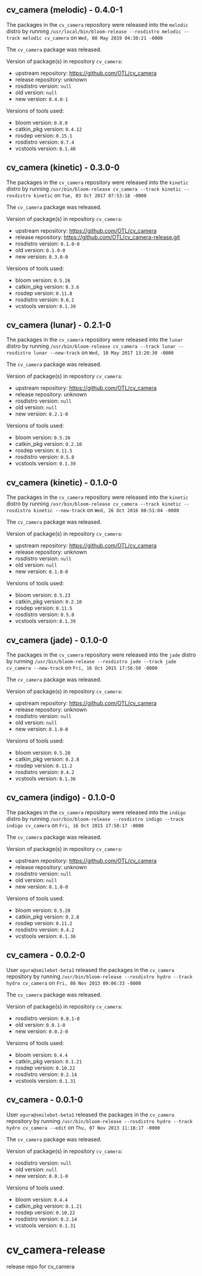 ## cv_camera (melodic) - 0.4.0-1

The packages in the `cv_camera` repository were released into the `melodic` distro by running `/usr/local/bin/bloom-release --rosdistro melodic --track melodic cv_camera` on `Wed, 08 May 2019 04:30:21 -0000`

The `cv_camera` package was released.

Version of package(s) in repository `cv_camera`:

- upstream repository: https://github.com/OTL/cv_camera
- release repository: unknown
- rosdistro version: `null`
- old version: `null`
- new version: `0.4.0-1`

Versions of tools used:

- bloom version: `0.8.0`
- catkin_pkg version: `0.4.12`
- rosdep version: `0.15.1`
- rosdistro version: `0.7.4`
- vcstools version: `0.1.40`


## cv_camera (kinetic) - 0.3.0-0

The packages in the `cv_camera` repository were released into the `kinetic` distro by running `/usr/bin/bloom-release cv_camera --track kinetic --rosdistro kinetic` on `Tue, 03 Oct 2017 07:53:18 -0000`

The `cv_camera` package was released.

Version of package(s) in repository `cv_camera`:

- upstream repository: https://github.com/OTL/cv_camera
- release repository: https://github.com/OTL/cv_camera-release.git
- rosdistro version: `0.1.0-0`
- old version: `0.1.0-0`
- new version: `0.3.0-0`

Versions of tools used:

- bloom version: `0.5.26`
- catkin_pkg version: `0.3.6`
- rosdep version: `0.11.8`
- rosdistro version: `0.6.2`
- vcstools version: `0.1.39`


## cv_camera (lunar) - 0.2.1-0

The packages in the `cv_camera` repository were released into the `lunar` distro by running `/usr/bin/bloom-release cv_camera --track lunar --rosdistro lunar --new-track` on `Wed, 10 May 2017 13:20:30 -0000`

The `cv_camera` package was released.

Version of package(s) in repository `cv_camera`:

- upstream repository: https://github.com/OTL/cv_camera
- release repository: unknown
- rosdistro version: `null`
- old version: `null`
- new version: `0.2.1-0`

Versions of tools used:

- bloom version: `0.5.26`
- catkin_pkg version: `0.2.10`
- rosdep version: `0.11.5`
- rosdistro version: `0.5.0`
- vcstools version: `0.1.39`


## cv_camera (kinetic) - 0.1.0-0

The packages in the `cv_camera` repository were released into the `kinetic` distro by running `/usr/bin/bloom-release cv_camera --track kinetic --rosdistro kinetic --new-track` on `Wed, 26 Oct 2016 08:51:04 -0000`

The `cv_camera` package was released.

Version of package(s) in repository `cv_camera`:

- upstream repository: https://github.com/OTL/cv_camera
- release repository: unknown
- rosdistro version: `null`
- old version: `null`
- new version: `0.1.0-0`

Versions of tools used:

- bloom version: `0.5.23`
- catkin_pkg version: `0.2.10`
- rosdep version: `0.11.5`
- rosdistro version: `0.5.0`
- vcstools version: `0.1.39`


## cv_camera (jade) - 0.1.0-0

The packages in the `cv_camera` repository were released into the `jade` distro by running `/usr/bin/bloom-release --rosdistro jade --track jade cv_camera --new-track` on `Fri, 16 Oct 2015 17:56:50 -0000`

The `cv_camera` package was released.

Version of package(s) in repository `cv_camera`:
- upstream repository: https://github.com/OTL/cv_camera
- release repository: unknown
- rosdistro version: `null`
- old version: `null`
- new version: `0.1.0-0`

Versions of tools used:
- bloom version: `0.5.20`
- catkin_pkg version: `0.2.8`
- rosdep version: `0.11.2`
- rosdistro version: `0.4.2`
- vcstools version: `0.1.36`


## cv_camera (indigo) - 0.1.0-0

The packages in the `cv_camera` repository were released into the `indigo` distro by running `/usr/bin/bloom-release --rosdistro indigo --track indigo cv_camera` on `Fri, 16 Oct 2015 17:50:17 -0000`

The `cv_camera` package was released.

Version of package(s) in repository `cv_camera`:
- upstream repository: https://github.com/OTL/cv_camera
- release repository: unknown
- rosdistro version: `null`
- old version: `null`
- new version: `0.1.0-0`

Versions of tools used:
- bloom version: `0.5.20`
- catkin_pkg version: `0.2.8`
- rosdep version: `0.11.2`
- rosdistro version: `0.4.2`
- vcstools version: `0.1.36`


## cv_camera - 0.0.2-0

User `ogura@smilebot-beta1` released the packages in the `cv_camera` repository by running `/usr/bin/bloom-release --rosdistro hydro --track hydro cv_camera` on `Fri, 08 Nov 2013 09:06:33 -0000`

The `cv_camera` package was released.

Version of package(s) in repository `cv_camera`:
- rosdistro version: `0.0.1-0`
- old version: `0.0.1-0`
- new version: `0.0.2-0`

Versions of tools used:
- bloom version: `0.4.4`
- catkin_pkg version: `0.1.21`
- rosdep version: `0.10.22`
- rosdistro version: `0.2.14`
- vcstools version: `0.1.31`


## cv_camera - 0.0.1-0

User `ogura@smilebot-beta1` released the packages in the `cv_camera` repository by running `/usr/bin/bloom-release --rosdistro hydro --track hydro cv_camera --edit` on `Thu, 07 Nov 2013 11:18:17 -0000`

The `cv_camera` package was released.

Version of package(s) in repository `cv_camera`:
- rosdistro version: `null`
- old version: `null`
- new version: `0.0.1-0`

Versions of tools used:
- bloom version: `0.4.4`
- catkin_pkg version: `0.1.21`
- rosdep version: `0.10.22`
- rosdistro version: `0.2.14`
- vcstools version: `0.1.31`


cv_camera-release
=================

release repo for cv_camera
